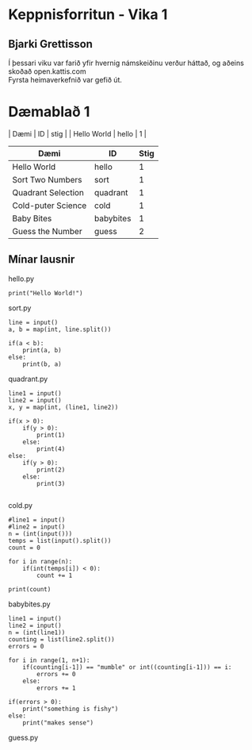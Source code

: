 # Keppnisforritun - Vika 1
## Bjarki Grettisson

Í þessari viku var farið yfir hvernig námskeiðinu verður háttað, og aðeins skoðað open.kattis.com\
Fyrsta heimaverkefnið var gefið út.


# Dæmablað 1

| Dæmi | ID | stig |
| Hello World | hello | 1 |

| Dæmi | ID | Stig |
| ----------- | ----------- | ----------- |
| Hello World | hello | 1 |
| Sort Two Numbers | sort | 1 |
| Quadrant Selection | quadrant | 1 |
| Cold-puter Science | cold | 1 |
| Baby Bites | babybites | 1 |
| Guess the Number | guess | 2 |

## Mínar lausnir

hello.py
```
print("Hello World!")
```

sort.py
```
line = input()
a, b = map(int, line.split())

if(a < b):
    print(a, b)
else: 
    print(b, a)
```

quadrant.py
```
line1 = input()
line2 = input()
x, y = map(int, (line1, line2))

if(x > 0):
    if(y > 0):
        print(1)
    else:
        print(4)
else:
    if(y > 0):
        print(2)
    else:
        print(3)
        
```

cold.py
```
#line1 = input()
#line2 = input()
n = (int(input()))
temps = list(input().split())
count = 0

for i in range(n):
    if(int(temps[i]) < 0):
        count += 1

print(count)
```

babybites.py
```
line1 = input()
line2 = input()
n = (int(line1))
counting = list(line2.split())
errors = 0

for i in range(1, n+1):
    if(counting[i-1]) == "mumble" or int((counting[i-1])) == i:
        errors += 0
    else: 
        errors += 1

if(errors > 0):
    print("something is fishy")
else:
    print("makes sense")
```

guess.py
```


```